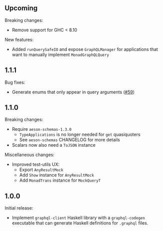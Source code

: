 ## Upcoming

Breaking changes:

* Remove support for GHC < 8.10

New features:

* Added `runQuerySafeIO` and expose `GraphQLManager` for applications that want to manually implement `MonadGraphQLQuery`

## 1.1.1

Bug fixes:

* Generate enums that only appear in query arguments ([#59](https://github.com/LeapYear/graphql-client/pull/59))

## 1.1.0

Breaking changes:

* Require `aeson-schemas-1.3.0`
    * `TypeApplications` is no longer needed for `get` quasiquoters
    * See `aeson-schemas` CHANGELOG for more details
* Scalars now also need a `ToJSON` instance

Miscellaneous changes:

* Improved test-utils UX:
    * Export `AnyResultMock`
    * Add `Show` instance for `AnyResultMock`
    * Add `MonadTrans` instance for `MockQueryT`

## 1.0.0

Initial release:

* Implement `graphql-client` Haskell library with a `graphql-codegen` executable that can generate Haskell definitions for `.graphql` files.
